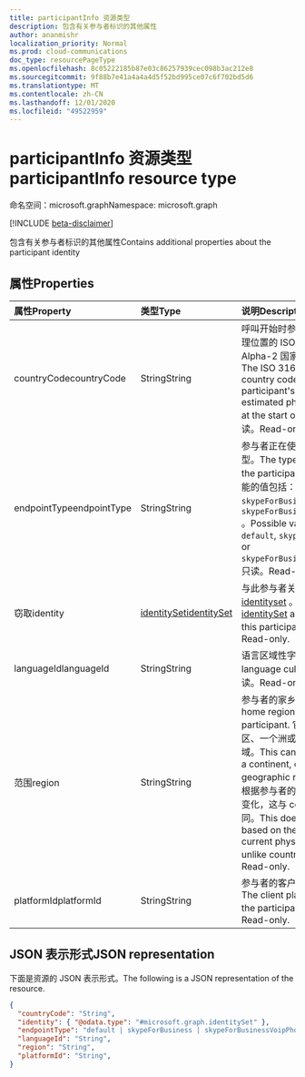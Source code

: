 ```yaml
---
title: participantInfo 资源类型
description: 包含有关参与者标识的其他属性
author: ananmishr
localization_priority: Normal
ms.prod: cloud-communications
doc_type: resourcePageType
ms.openlocfilehash: 8c05222185b87e03c86257939cec098b3ac212e8
ms.sourcegitcommit: 9f88b7e41a4a4a4d5f52bd995ce07c6f702bd5d6
ms.translationtype: MT
ms.contentlocale: zh-CN
ms.lasthandoff: 12/01/2020
ms.locfileid: "49522959"
---
```

# <a name="participantinfo-resource-type"></a><span data-ttu-id="b1de3-103">participantInfo 资源类型</span><span class="sxs-lookup"><span data-stu-id="b1de3-103">participantInfo resource type</span></span>

<span data-ttu-id="b1de3-104">命名空间：microsoft.graph</span><span class="sxs-lookup"><span data-stu-id="b1de3-104">Namespace: microsoft.graph</span></span>

[!INCLUDE [beta-disclaimer](../../includes/beta-disclaimer.md)]

<span data-ttu-id="b1de3-105">包含有关参与者标识的其他属性</span><span class="sxs-lookup"><span data-stu-id="b1de3-105">Contains additional properties about the participant identity</span></span>

## <a name="properties"></a><span data-ttu-id="b1de3-106">属性</span><span class="sxs-lookup"><span data-stu-id="b1de3-106">Properties</span></span>

| <span data-ttu-id="b1de3-107">属性</span><span class="sxs-lookup"><span data-stu-id="b1de3-107">Property</span></span>         | <span data-ttu-id="b1de3-108">类型</span><span class="sxs-lookup"><span data-stu-id="b1de3-108">Type</span></span>                            | <span data-ttu-id="b1de3-109">说明</span><span class="sxs-lookup"><span data-stu-id="b1de3-109">Description</span></span>                                                                                                                                                                                                      |
| :--------------- | :------------------------------ | :-----------------------------------------------------------------------------------------------------------------------------------------------------------                                                     |
| <span data-ttu-id="b1de3-110">countryCode</span><span class="sxs-lookup"><span data-stu-id="b1de3-110">countryCode</span></span>      | <span data-ttu-id="b1de3-111">String</span><span class="sxs-lookup"><span data-stu-id="b1de3-111">String</span></span>                          | <span data-ttu-id="b1de3-112">呼叫开始时参与者最佳估计物理位置的 ISO 3166-1 Alpha-2 国家/地区代码。</span><span class="sxs-lookup"><span data-stu-id="b1de3-112">The ISO 3166-1 Alpha-2 country code of the participant's best estimated physical location at the start of the call.</span></span> <span data-ttu-id="b1de3-113">只读。</span><span class="sxs-lookup"><span data-stu-id="b1de3-113">Read-only.</span></span>                                                                                   |
| <span data-ttu-id="b1de3-114">endpointType</span><span class="sxs-lookup"><span data-stu-id="b1de3-114">endpointType</span></span>     | <span data-ttu-id="b1de3-115">String</span><span class="sxs-lookup"><span data-stu-id="b1de3-115">String</span></span>                          | <span data-ttu-id="b1de3-116">参与者正在使用的终结点的类型。</span><span class="sxs-lookup"><span data-stu-id="b1de3-116">The type of endpoint the participant is using.</span></span> <span data-ttu-id="b1de3-117">可能的值包括： `default` 、 `skypeForBusiness` 或 `skypeForBusinessVoipPhone` 。</span><span class="sxs-lookup"><span data-stu-id="b1de3-117">Possible values are: `default`, `skypeForBusiness`, or `skypeForBusinessVoipPhone`.</span></span> <span data-ttu-id="b1de3-118">只读。</span><span class="sxs-lookup"><span data-stu-id="b1de3-118">Read-only.</span></span>                                                                    |
| <span data-ttu-id="b1de3-119">窃取</span><span class="sxs-lookup"><span data-stu-id="b1de3-119">identity</span></span>         | [<span data-ttu-id="b1de3-120">identitySet</span><span class="sxs-lookup"><span data-stu-id="b1de3-120">identitySet</span></span>](identityset.md)   | <span data-ttu-id="b1de3-121">与此参与者关联的 [了解 identityset](identityset.md) 。</span><span class="sxs-lookup"><span data-stu-id="b1de3-121">The [identitySet](identityset.md) associated with this participant.</span></span> <span data-ttu-id="b1de3-122">只读。</span><span class="sxs-lookup"><span data-stu-id="b1de3-122">Read-only.</span></span>                                                                                                                                   |
| <span data-ttu-id="b1de3-123">languageId</span><span class="sxs-lookup"><span data-stu-id="b1de3-123">languageId</span></span>       | <span data-ttu-id="b1de3-124">String</span><span class="sxs-lookup"><span data-stu-id="b1de3-124">String</span></span>                          | <span data-ttu-id="b1de3-125">语言区域性字符串。</span><span class="sxs-lookup"><span data-stu-id="b1de3-125">The language culture string.</span></span> <span data-ttu-id="b1de3-126">只读。</span><span class="sxs-lookup"><span data-stu-id="b1de3-126">Read-only.</span></span>                                                                                                                                                                          |
| <span data-ttu-id="b1de3-127">范围</span><span class="sxs-lookup"><span data-stu-id="b1de3-127">region</span></span>           | <span data-ttu-id="b1de3-128">String</span><span class="sxs-lookup"><span data-stu-id="b1de3-128">String</span></span>                          | <span data-ttu-id="b1de3-129">参与者的家乡区域。</span><span class="sxs-lookup"><span data-stu-id="b1de3-129">The home region of the participant.</span></span> <span data-ttu-id="b1de3-130">它可以是国家/地区、一个洲或更大的地理区域。</span><span class="sxs-lookup"><span data-stu-id="b1de3-130">This can be a country, a continent, or a larger geographic region.</span></span> <span data-ttu-id="b1de3-131">这不会根据参与者的当前物理位置而变化，这与 countryCode 不同。</span><span class="sxs-lookup"><span data-stu-id="b1de3-131">This does not change based on the participant's current physical location, unlike countryCode.</span></span> <span data-ttu-id="b1de3-132">只读。</span><span class="sxs-lookup"><span data-stu-id="b1de3-132">Read-only.</span></span> |
| <span data-ttu-id="b1de3-133">platformId</span><span class="sxs-lookup"><span data-stu-id="b1de3-133">platformId</span></span>       | <span data-ttu-id="b1de3-134">String</span><span class="sxs-lookup"><span data-stu-id="b1de3-134">String</span></span>                          | <span data-ttu-id="b1de3-135">参与者的客户端平台 ID。</span><span class="sxs-lookup"><span data-stu-id="b1de3-135">The client platform ID of the participant.</span></span> <span data-ttu-id="b1de3-136">只读。</span><span class="sxs-lookup"><span data-stu-id="b1de3-136">Read-only.</span></span>    |


## <a name="json-representation"></a><span data-ttu-id="b1de3-137">JSON 表示形式</span><span class="sxs-lookup"><span data-stu-id="b1de3-137">JSON representation</span></span>

<span data-ttu-id="b1de3-138">下面是资源的 JSON 表示形式。</span><span class="sxs-lookup"><span data-stu-id="b1de3-138">The following is a JSON representation of the resource.</span></span>

<!-- {
  "blockType": "resource",
  "optionalProperties": [
    "countryCode",
    "endpointType",
    "languageId",
    "region"
  ],
  "@odata.type": "microsoft.graph.participantInfo"
}-->
```json
{
  "countryCode": "String",
  "identity": { "@odata.type": "#microsoft.graph.identitySet" },
  "endpointType": "default | skypeForBusiness | skypeForBusinessVoipPhone",
  "languageId": "String",
  "region": "String",
  "platformId": "String",
}
```

<!-- uuid: 8fcb5dbc-d5aa-4681-8e31-b001d5168d79
2015-10-25 14:57:30 UTC -->
<!--
{
  "type": "#page.annotation",
  "description": "participantInfo resource",
  "keywords": "",
  "section": "documentation",
  "tocPath": "",
  "suppressions": []
}
-->


